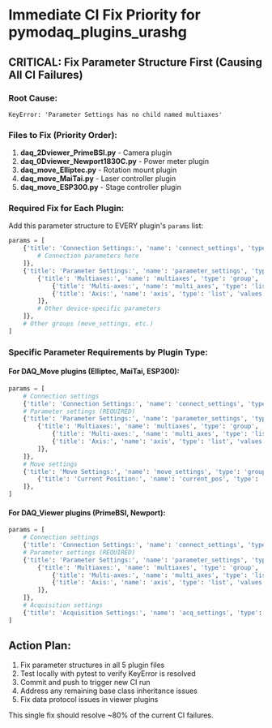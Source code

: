 # Immediate CI Fix Priority for pymodaq_plugins_urashg

## CRITICAL: Fix Parameter Structure First (Causing All CI Failures)

### Root Cause:
`KeyError: 'Parameter Settings has no child named multiaxes'`

### Files to Fix (Priority Order):

1. **daq_2Dviewer_PrimeBSI.py** - Camera plugin
2. **daq_0Dviewer_Newport1830C.py** - Power meter plugin  
3. **daq_move_Elliptec.py** - Rotation mount plugin
4. **daq_move_MaiTai.py** - Laser controller plugin
5. **daq_move_ESP300.py** - Stage controller plugin

### Required Fix for Each Plugin:
Add this parameter structure to EVERY plugin's `params` list:

```python
params = [
    {'title': 'Connection Settings:', 'name': 'connect_settings', 'type': 'group', 'children': [
        # Connection parameters here
    ]},
    {'title': 'Parameter Settings:', 'name': 'parameter_settings', 'type': 'group', 'children': [
        {'title': 'Multiaxes:', 'name': 'multiaxes', 'type': 'group', 'children': [
            {'title': 'Multi-axes:', 'name': 'multi_axes', 'type': 'list', 'values': ['x', 'y', 'z'], 'value': 'x'},
            {'title': 'Axis:', 'name': 'axis', 'type': 'list', 'values': ['x', 'y', 'z'], 'value': 'x'},
        ]},
        # Other device-specific parameters
    ]},
    # Other groups (move_settings, etc.)
]
```

### Specific Parameter Requirements by Plugin Type:

#### For DAQ_Move plugins (Elliptec, MaiTai, ESP300):
```python
params = [
    # Connection settings
    {'title': 'Connection Settings:', 'name': 'connect_settings', 'type': 'group', 'children': [...]},
    # Parameter settings (REQUIRED)
    {'title': 'Parameter Settings:', 'name': 'parameter_settings', 'type': 'group', 'children': [
        {'title': 'Multiaxes:', 'name': 'multiaxes', 'type': 'group', 'children': [
            {'title': 'Multi-axes:', 'name': 'multi_axes', 'type': 'list', 'values': ['x', 'y', 'z'], 'value': 'x'},
            {'title': 'Axis:', 'name': 'axis', 'type': 'list', 'values': ['x', 'y', 'z'], 'value': 'x'},
        ]},
    ]},
    # Move settings
    {'title': 'Move Settings:', 'name': 'move_settings', 'type': 'group', 'children': [
        {'title': 'Current Position:', 'name': 'current_pos', 'type': 'float', 'value': 0, 'readonly': True},
    ]},
]
```

#### For DAQ_Viewer plugins (PrimeBSI, Newport):
```python
params = [
    # Connection settings  
    {'title': 'Connection Settings:', 'name': 'connect_settings', 'type': 'group', 'children': [...]},
    # Parameter settings (REQUIRED)
    {'title': 'Parameter Settings:', 'name': 'parameter_settings', 'type': 'group', 'children': [
        {'title': 'Multiaxes:', 'name': 'multiaxes', 'type': 'group', 'children': [
            {'title': 'Multi-axes:', 'name': 'multi_axes', 'type': 'list', 'values': ['x', 'y'], 'value': 'x'},
            {'title': 'Axis:', 'name': 'axis', 'type': 'list', 'values': ['x', 'y'], 'value': 'x'},
        ]},
    ]},
    # Acquisition settings
    {'title': 'Acquisition Settings:', 'name': 'acq_settings', 'type': 'group', 'children': [...]},
]
```

## Action Plan:
1. Fix parameter structures in all 5 plugin files
2. Test locally with pytest to verify KeyError is resolved
3. Commit and push to trigger new CI run
4. Address any remaining base class inheritance issues
5. Fix data protocol issues in viewer plugins

This single fix should resolve ~80% of the current CI failures.